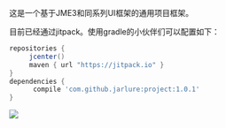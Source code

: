 这是一个基于JME3和同系列UI框架的通用项目框架。

目前已经通过jitpack。使用gradle的小伙伴们可以配置如下：
 
   ```gradle
   repositories { 
        jcenter()
        maven { url "https://jitpack.io" }
   }
   dependencies {
         compile 'com.github.jarlure:project:1.0.1'
   }
   ```  

[![](https://jitpack.io/v/jarlure/project.svg)](https://jitpack.io/#jarlure/project)